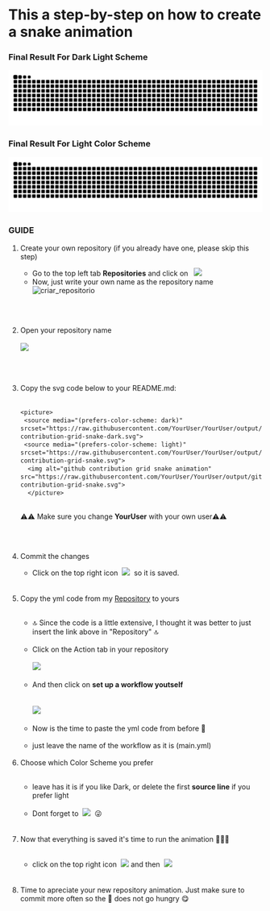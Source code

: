 <h1> This a step-by-step on how to create a snake animation</h1>

<h3> Final Result For Dark Light Scheme </h3>

<div>
<picture>
  <source media="(prefers-color-scheme: dark)" srcset="https://raw.githubusercontent.com/mmiguelo/mmiguelo/output/github-contribution-grid-snake-dark.svg">
  <img alt="github contribution grid snake animation" src="https://raw.githubusercontent.com/mmiguelo/mmiguelo/output/github-contribution-grid-snake.svg">
</picture>
</div>

<h3> Final Result For Light Color Scheme </h3>

<div>
<picture>
  <source media="(prefers-color-scheme: light)" srcset="https://raw.githubusercontent.com/mmiguelo/mmiguelo/output/github-contribution-grid-snake.svg">
  <img alt="github contribution grid snake animation" src="https://raw.githubusercontent.com/mmiguelo/mmiguelo/output/github-contribution-grid-snake.svg">
</picture>
</div>

<h3> GUIDE </h3>

<ol>
<li> Create your own repository (if you already have one, please skip this step)</li>
  
  - Go to the top left tab **Repositories** and click on &nbsp;&nbsp;<img src="https://github.com/user-attachments/assets/8d9ebf58-8b52-4774-b3c8-31c51110a6ee" width="60">
  - Now, just write your own name as the repository name
    ![criar_repositorio](https://github.com/user-attachments/assets/bf377ca6-ea3b-4c8c-9266-76df72a2cbc7)

<br><br>
<li> Open your repository name</li>
<br>
<img src="https://github.com/user-attachments/assets/0544935e-ec9b-49ed-aa95-9377bbbf34af">

<br><br>
<li> Copy the svg code below to your README.md:</li>
<br>
  
```
<picture>
 <source media="(prefers-color-scheme: dark)" srcset="https://raw.githubusercontent.com/YourUser/YourUser/output/github-contribution-grid-snake-dark.svg">
 <source media="(prefers-color-scheme: light)" srcset="https://raw.githubusercontent.com/YourUser/YourUser/output/github-contribution-grid-snake.svg">
  <img alt="github contribution grid snake animation" src="https://raw.githubusercontent.com/YourUser/YourUser/output/github-contribution-grid-snake.svg">
  </picture>
```
<br>
  ⚠️⚠️ Make sure you change <strong>YourUser</strong> with your own user⚠️⚠️
  
<br><br>
  <li> Commit the changes</li>
<ul>
   <li> Click on the top right icon &nbsp;<img src="https://github.com/user-attachments/assets/46edc582-306e-4914-920c-2c32a9247ed3" width="90">&nbsp; so it is saved. </li>
</ul>
<br><br>
<li> Copy the yml code from my <a href="https://github.com/mmiguelo/mmiguelo/blob/main/.github/workflows/main.yml">Repository</a> to yours</li>

<br>
<ul>
  <li> 🔝 Since the code is a little extensive, I thought it was better to just insert the link above in "Repository" 🔝 </li>

<br>
  <li>  Click on the Action tab in your repository </li>
<br>
  <img src="https://github.com/user-attachments/assets/2240185a-c4ea-419a-b36b-dfaae82ae1f8">
<br><br>
    <li>And then click on <strong> set up a workflow youtself  </strong> </li>
<br><br>
<img src="https://github.com/user-attachments/assets/7a081d56-d07a-4696-b397-3a06a7ec25bb">
<br><br>
    <li> Now is the time to paste the yml code from before 🚀 </li>
<br>
          <li> just leave the name of the workflow as it is (main.yml)</li>
<br>
</ul>
 <li>  Choose which Color Scheme you prefer </li>
<br>
<ul>
  <li> leave has it is if you like Dark, or delete the first <strong>source line</strong> if you prefer light </li>
<br>
  <li>Dont forget to &nbsp;<img src="https://github.com/user-attachments/assets/46edc582-306e-4914-920c-2c32a9247ed3" width="90">&nbsp; 😜 </li>
</ul>
<br><br>
    <li> Now that everything is saved it's time to run the animation 🏃🏻‍♂️ </li> 
<br>
<ul>
    <li> click on the top right icon &nbsp;<img src="https://github.com/user-attachments/assets/5ad25938-67d6-426f-8145-6ccb97ccb58c" width="10%"> and then  &nbsp;<img src="https://github.com/user-attachments/assets/5c447b58-8bee-4052-ba56-cf01bc1f98cf" width="15%"> </li>
</ul>
<br><br>
<li> Time to apreciate your new repository animation. Just make sure to commit more often so the 🐍 does not go hungry 😋 </li>
</ol>
